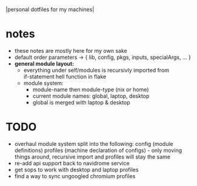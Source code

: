 |personal dotfiles for my machines|

# **notes**

- these notes are mostly here for my own sake
- default order parameters -> { lib, config, pkgs, inputs, specialArgs, ... }
- **general module layout:**
  - everything under self/modules is recursivly imported from  
    if-statement hell function in flake
  - module system:
    - module-name then module-type (nix or home)
    - current module names: global, laptop, desktop
    - global is merged with laptop & desktop

# **TODO**

- overhaul module system split into the following:
  config (module definitions)
  profiles (machine declaration of configs) - only moving things around, recursive import
  and profiles will stay the same
- re-add api support back to navidrome service
- get sops to work with desktop and laptop profiles
- find a way to sync ungoogled chromium profiles
